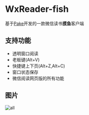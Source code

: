 # WxReader-fish

基于[Pake](https://github.com/tw93/Pake)开发的一款微信读书**摸鱼**客户端

## 支持功能

- 透明窗口阅读
- 老板键(Alt+V)
- 快捷键上下页(Alt+Z,Alt+C)
- 窗口状态保存
- 微信阅读网页版的所有功能

## 图片

![all](https://github.com/AprDeci/WxReader-fish/blob/main/imgs/all.png)
